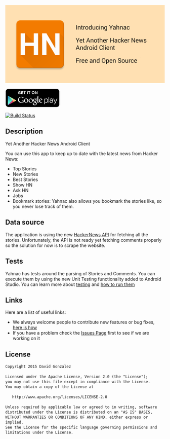 [![Yahnac](art/feature_graphic.png)][1]

[![Get it on Google Play](art/play.png)][1]

[![Build Status](https://travis-ci.org/malmstein/yahnac.svg?branch=master)](https://travis-ci.org/malmstein/yahnac)

## Description

Yet Another Hacker News Android Client

You can use this app to keep up to date with the latest news from Hacker News:

  - Top Stories
  - New Stories
  - Best Stories
  - Show HN
  - Ask HN
  - Jobs
  - Bookmark stories: Yahnac also allows you bookmark the stories like, so you never lose track of them.

## Data source

The application is using the new [HackerNews API](https://github.com/HackerNews/API) for fetching all the stories.
Unfortunately, the API is not ready yet fetching comments properly so the solution for now is to scrape the website.

## Tests

Yahnac has tests around the parsing of Stories and Comments. You can execute them by using the new Unit Testing functionality added to Android Studio.
You can learn more about [testing](http://developer.android.com/tools/testing/testing_android.html) and [how to run them](http://tools.android.com/tech-docs/unit-testing-support)

## Links

Here are a list of useful links:

 * We always welcome people to contribute new features or bug fixes, [here is how](https://github.com/novoda/novoda/blob/master/CONTRIBUTING.md) 
 * If you have a problem check the [Issues Page](https://github.com/malmstein/yahnac/issues) first to see if we are working on it


License
-------

    Copyright 2015 David Gonzalez

    Licensed under the Apache License, Version 2.0 (the "License");
    you may not use this file except in compliance with the License.
    You may obtain a copy of the License at

       http://www.apache.org/licenses/LICENSE-2.0

    Unless required by applicable law or agreed to in writing, software
    distributed under the License is distributed on an "AS IS" BASIS,
    WITHOUT WARRANTIES OR CONDITIONS OF ANY KIND, either express or implied.
    See the License for the specific language governing permissions and
    limitations under the License.



 [1]: https://play.google.com/store/apps/details?id=com.malmstein.yahnac

